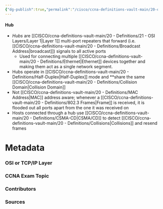```yaml
---
{"dg-publish":true,"permalink":"/cisco/ccna-definitions-vault-main/20-definitions/hub/","tags":["defs_ccna"]}
---
```


#### Hub
- *Hubs* are [[CISCO/ccna-definitions-vault-main/20 - Definitions/21 - OSI Layers/Layer 1\|Layer 1]] multi-port repeaters that forward (i.e. [[CISCO/ccna-definitions-vault-main/20 - Definitions/Broadcast Address\|broadcast]]) signals to all active ports
	- Used for connecting multiple [[CISCO/ccna-definitions-vault-main/20 - Definitions/Ethernet\|Ethernet]] devices together and making them act as a single network segment.
- Hubs operate in [[CISCO/ccna-definitions-vault-main/20 - Definitions/Half-Duplex\|Half-Duplex]] mode and **share the same [[CISCO/ccna-definitions-vault-main/20 - Definitions/Collision Domain\|Collision Domain]]
- Not [[CISCO/ccna-definitions-vault-main/20 - Definitions/MAC Address\|MAC]] address aware; whenever a [[CISCO/ccna-definitions-vault-main/20 - Definitions/802.3 Frames\|Frame]] is received, it is flooded out all ports apart from the one it was received on
- Hosts connected through a hub use [[CISCO/ccna-definitions-vault-main/20 - Definitions/CSMA-CD\|CSMA/CD]] to detect [[CISCO/ccna-definitions-vault-main/20 - Definitions/Collisions\|Collisions]] and resend frames

# Metadata
### OSI or TCP/IP Layer

### CCNA Exam Topic

### Contributors

### Sources

